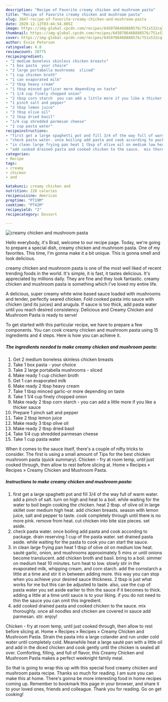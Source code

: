 ```yaml
---
description: "Recipe of Favorite creamy chicken and mushroom pasta"
title: "Recipe of Favorite creamy chicken and mushroom pasta"
slug: 3847-recipe-of-favorite-creamy-chicken-and-mushroom-pasta
date: 2020-12-12T03:44:54.805Z
image: https://img-global.cpcdn.com/recipes/6450786468888576/751x532cq70/creamy-chicken-and-mushroom-pasta-recipe-main-photo.jpg
thumbnail: https://img-global.cpcdn.com/recipes/6450786468888576/751x532cq70/creamy-chicken-and-mushroom-pasta-recipe-main-photo.jpg
cover: https://img-global.cpcdn.com/recipes/6450786468888576/751x532cq70/creamy-chicken-and-mushroom-pasta-recipe-main-photo.jpg
author: Essie Peterson
ratingvalue: 4.8
reviewcount: 20775
recipeingredient:
- "2 medium boneless skinless chicken breasts"
- "1 box pasta  your choice"
- "2 large portabella mushrooms  sliced"
- "1 cup chicken broth"
- "1 can evaporated milk"
- "2 tbsp heavy cream"
- "1 tbsp minced garlicor more depending on taste"
- "1 1/4 cup finely chopped onion"
- "2 tbsp corn starch  you can add a little more if you like a thicker sauce"
- "1 pinch salt and pepper"
- "2 tbsp lemon juice"
- "3 tbsp olive oil"
- "2 tbsp dried basil"
- "1/4 cup shredded parmesan cheese"
- "1 cup pasta water"
recipeinstructions:
- "first get a large spaghetti pot and fill 3/4 of the way full of warm water. add a pinch of salt. turn on high and heat to a boil. while waiting for the water to boil begin cooking the chicken.    heat  2 tbsp. of olive oil in large skillet over medium high heat. add chicken breasts. season with lemon juice, salt and pepper to taste. cook completely through until there is no more pink. remove from heat. cut chicken into bite size pieces. set aside."
- "check pasta water. once boiling add pasta and cook according to package. drain reserving 1 cup of the pasta water. set drained pasta aside. while waiting for the pasta to cook you can start the sauce."
- "in clean large frying pan heat 1 tbsp of olive oil on medium low heat. sauté garlic, onion, and mushrooms approximately 5 mins or until onions become translucent. add chicken broth and basil. bring to a boil. simmer on medium heat 10 minutes. turn heat to low. slowly stir in the evaporated milk, whipping cream, and corn starch. add the cornstarch a little at a time and stir it in between adding more. this way you can stop when you achieve your desired sauce thickness. 2 tbsp is just what works for me but this can be adjusted to taste. also, use the cup of pasta water you set aside earlier to thin the sauce if it becomes to thick. adding a little at a time until sauce is to your liking. if you do not need to thin the sauce you can omit this ingredient."
- "add cooked drained pasta and cooked chicken to the sauce.  mix thoroughly. once all noodles and chicken are covered in sauce add parmesan. stir. enjoy!"
categories:
- Recipe
tags:
- creamy
- chicken
- and

katakunci: creamy chicken and 
nutrition: 228 calories
recipecuisine: American
preptime: "PT19M"
cooktime: "PT42M"
recipeyield: "2"
recipecategory: Dessert

---
```



![creamy chicken and mushroom pasta](https://img-global.cpcdn.com/recipes/6450786468888576/751x532cq70/creamy-chicken-and-mushroom-pasta-recipe-main-photo.jpg)

Hello everybody, it's Brad, welcome to our recipe page. Today, we're going to prepare a special dish, creamy chicken and mushroom pasta. One of my favorites. This time, I'm gonna make it a bit unique. This is gonna smell and look delicious.

creamy chicken and mushroom pasta is one of the most well liked of recent trending foods in the world. It's simple, it is fast, it tastes delicious. It's appreciated by millions daily. They are fine and they look fantastic. creamy chicken and mushroom pasta is something which I've loved my entire life.

A delicious, super creamy white wine based sauce loaded with mushrooms and tender, perfectly seared chicken. Fold cooked pasta into sauce with chicken (and its juices) and arugula. If sauce is too thick, add pasta water until you reach desired consistency. Delicious and Creamy Chicken and Mushroom Pasta is ready to serve!


To get started with this particular recipe, we have to prepare a few components. You can cook creamy chicken and mushroom pasta using 15 ingredients and 4 steps. Here is how you can achieve it.

<!--inarticleads1-->

##### The ingredients needed to make creamy chicken and mushroom pasta:

1. Get 2 medium boneless skinless chicken breasts
1. Take 1 box pasta - your choice
1. Take 2 large portabella mushrooms - sliced
1. Make ready 1 cup chicken broth
1. Get 1 can evaporated milk
1. Make ready 2 tbsp heavy cream
1. Take 1 tbsp minced garlic-or more depending on taste
1. Take 1 1/4 cup finely chopped onion
1. Make ready 2 tbsp corn starch - you can add a little more if you like a thicker sauce
1. Prepare 1 pinch salt and pepper
1. Take 2 tbsp lemon juice
1. Make ready 3 tbsp olive oil
1. Make ready 2 tbsp dried basil
1. Take 1/4 cup shredded parmesan cheese
1. Take 1 cup pasta water


When it comes to the sauce itself, there&#39;s a couple of nifty tricks to consider. The first is using a small amount of Tips for the best chicken mushroom pasta (quick summary). Chicken - fry at room temp, until just cooked through, then allow to rest before slicing at. Home » Recipes » Recipes » Creamy Chicken and Mushroom Pasta. 

<!--inarticleads2-->

##### Instructions to make creamy chicken and mushroom pasta:

1. first get a large spaghetti pot and fill 3/4 of the way full of warm water. add a pinch of salt. turn on high and heat to a boil. while waiting for the water to boil begin cooking the chicken.    heat  2 tbsp. of olive oil in large skillet over medium high heat. add chicken breasts. season with lemon juice, salt and pepper to taste. cook completely through until there is no more pink. remove from heat. cut chicken into bite size pieces. set aside.
1. check pasta water. once boiling add pasta and cook according to package. drain reserving 1 cup of the pasta water. set drained pasta aside. while waiting for the pasta to cook you can start the sauce.
1. in clean large frying pan heat 1 tbsp of olive oil on medium low heat. sauté garlic, onion, and mushrooms approximately 5 mins or until onions become translucent. add chicken broth and basil. bring to a boil. simmer on medium heat 10 minutes. turn heat to low. slowly stir in the evaporated milk, whipping cream, and corn starch. add the cornstarch a little at a time and stir it in between adding more. this way you can stop when you achieve your desired sauce thickness. 2 tbsp is just what works for me but this can be adjusted to taste. also, use the cup of pasta water you set aside earlier to thin the sauce if it becomes to thick. adding a little at a time until sauce is to your liking. if you do not need to thin the sauce you can omit this ingredient.
1. add cooked drained pasta and cooked chicken to the sauce.  mix thoroughly. once all noodles and chicken are covered in sauce add parmesan. stir. enjoy!


Chicken - fry at room temp, until just cooked through, then allow to rest before slicing at. Home » Recipes » Recipes » Creamy Chicken and Mushroom Pasta. Strain the pasta into a large colander and run under cold water until completely cold. Meanwhile heat a large sauté pan with a little oil and add in the diced chicken and cook gently until the chicken is sealed all over. Comforting, filling, and full of flavor, this Creamy Chicken and Mushroom Pasta makes a perfect weeknight family meal. 

So that is going to wrap this up with this special food creamy chicken and mushroom pasta recipe. Thanks so much for reading. I am sure you can make this at home. There's gonna be more interesting food in home recipes coming up. Remember to bookmark this page in your browser, and share it to your loved ones, friends and colleague. Thank you for reading. Go on get cooking!
